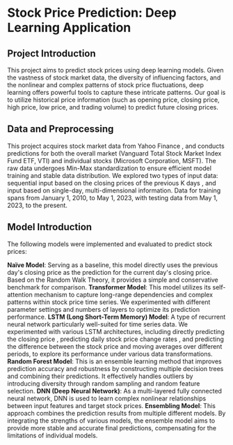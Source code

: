 # Stock Price Prediction: Deep Learning Application
## Project Introduction
This project aims to predict stock prices using deep learning models. Given the vastness of stock market data, the diversity of influencing factors, and the nonlinear and complex patterns of stock price fluctuations, deep learning offers powerful tools to capture these intricate patterns. Our goal is to utilize historical price information (such as opening price, closing price, high price, low price, and trading volume) to predict future closing prices.

## Data and Preprocessing
This project acquires stock market data from Yahoo Finance , and conducts predictions for both the overall market (Vanguard Total Stock Market Index Fund ETF, VTI) and individual stocks (Microsoft Corporation, MSFT). The raw data undergoes Min-Max standardization to ensure efficient model training and stable data distribution. We explored two types of input data: sequential input based on the closing prices of the previous K days , and input based on single-day, multi-dimensional information. Data for training spans from January 1, 2010, to May 1, 2023, with testing data from May 1, 2023, to the present.


## Model Introduction
The following models were implemented and evaluated to predict stock prices:

**Naïve Model**: Serving as a baseline, this model directly uses the previous day's closing price as the prediction for the current day's closing price. Based on the Random Walk Theory, it provides a simple and conservative benchmark for comparison.
**Transformer Model**: This model utilizes its self-attention mechanism to capture long-range dependencies and complex patterns within stock price time series. We experimented with different parameter settings and numbers of layers to optimize its prediction performance.
**LSTM (Long Short-Term Memory) Model**: A type of recurrent neural network particularly well-suited for time series data. We experimented with various LSTM architectures, including directly predicting the closing price , predicting daily stock price change rates , and predicting the difference between the stock price and moving averages over different periods, to explore its performance under various data transformations.
**Random Forest Model**: This is an ensemble learning method that improves prediction accuracy and robustness by constructing multiple decision trees and combining their predictions. It effectively handles outliers by introducing diversity through random sampling and random feature selection.
**DNN (Deep Neural Network)**: As a multi-layered fully connected neural network, DNN is used to learn complex nonlinear relationships between input features and target stock prices.
**Ensembling Model**: This approach combines the prediction results from multiple different models. By integrating the strengths of various models, the ensemble model aims to provide more stable and accurate final predictions, compensating for the limitations of individual models.